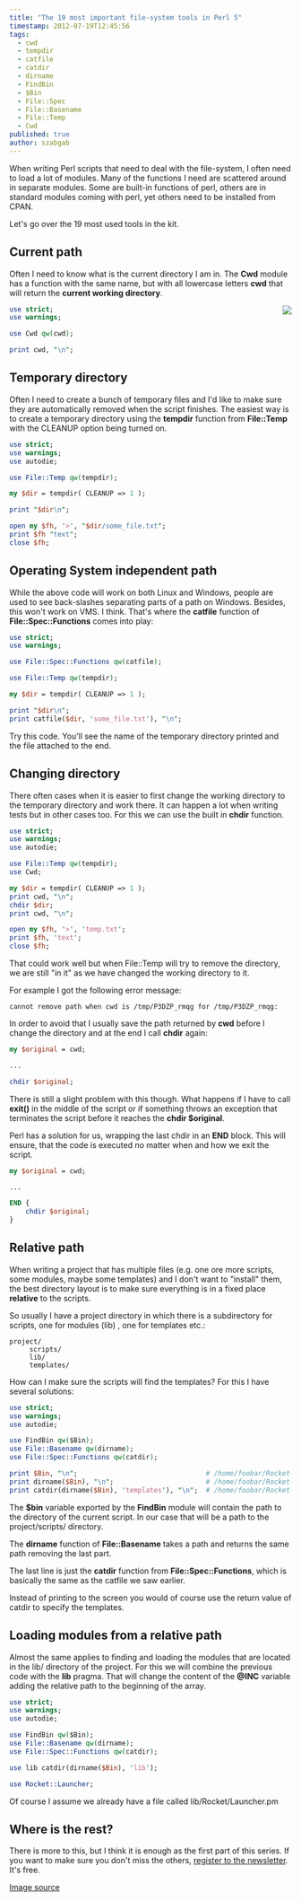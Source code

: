 ```yaml
---
title: "The 19 most important file-system tools in Perl 5"
timestamp: 2012-07-19T12:45:56
tags:
  - cwd
  - tempdir
  - catfile
  - catdir
  - dirname
  - FindBin
  - $Bin
  - File::Spec
  - File::Basename
  - File::Temp
  - Cwd
published: true
author: szabgab
---
```




When writing Perl scripts that need to deal with the file-system, I often need to load a lot of modules.
Many of the functions I need are scattered around in separate modules. Some are built-in functions of perl,
others are in standard modules coming with perl, yet others need to be installed from CPAN.

Let's go over the 19 most used tools in the kit.


## Current path

Often I need to know what is the current directory I am in. The <b>Cwd</b> module has a
function with the same name, but with all lowercase letters <b>cwd</b> that will return
the <b>current working directory</b>.

<img src="/img/Hdd_icon.svg" style="float: right" />

```perl
use strict;
use warnings;

use Cwd qw(cwd);

print cwd, "\n";
```


## Temporary directory

Often I need to create a bunch of temporary files and I'd like to make
sure they are automatically removed when the script finishes. The easiest way is to create
a temporary directory using the <b>tempdir</b> function from <b>File::Temp</b> with the CLEANUP
option being turned on.


```perl
use strict;
use warnings;
use autodie;

use File::Temp qw(tempdir);

my $dir = tempdir( CLEANUP => 1 );

print "$dir\n";

open my $fh, '>', "$dir/some_file.txt";
print $fh "text";
close $fh;
```


## Operating System independent path

While the above code will work on both Linux and Windows, people are used to see
back-slashes separating parts of a path on Windows. Besides, this won't work on VMS.
I think. That's where the <b>catfile</b> function of <b>File::Spec::Functions</b>
comes into play:

```perl
use strict;
use warnings;

use File::Spec::Functions qw(catfile);

use File::Temp qw(tempdir);

my $dir = tempdir( CLEANUP => 1 );

print "$dir\n";
print catfile($dir, 'some_file.txt'), "\n";
```

Try this code. You'll see the name of the temporary directory printed
and the file attached to the end.

## Changing directory

There often cases when it is easier to first change the working directory to
the temporary directory and work there. It can happen a lot
when writing tests but in other cases too. For this we can use the built in
<b>chdir</b> function.


```perl
use strict;
use warnings;
use autodie;

use File::Temp qw(tempdir);
use Cwd;

my $dir = tempdir( CLEANUP => 1 );
print cwd, "\n";
chdir $dir;
print cwd, "\n";

open my $fh, '>', 'temp.txt';
print $fh, 'text';
close $fh;
```

That could work well but when File::Temp will try to remove the directory,
we are still "in it" as we have changed the working directory to it.

For example I got the following error message:

```
cannot remove path when cwd is /tmp/P3DZP_rmqg for /tmp/P3DZP_rmqg:
```

In order to avoid that I usually save the path returned by <b>cwd</b> before
I change the directory and at the end I call <b>chdir</b> again:


```perl
my $original = cwd;

...

chdir $original;
```

There is still a slight problem with this though. What happens if I have to call
<b>exit()</b> in the middle of the script or if something throws an exception
that terminates the script before it reaches the <b>chdir $original</b>.

Perl has a solution for us, wrapping the last chdir in an <b>END</b> block.
This will ensure, that the code is executed no matter when and how we exit
the script.

```perl
my $original = cwd;

...

END {
    chdir $original;
}
```


## Relative path

When writing a project that has multiple files (e.g. one ore more scripts, some modules,
maybe some templates) and I don't want to "install" them, the best directory layout
is to make sure everything is in a fixed place <b>relative</b> to the scripts.

So usually I have a project directory in which there is a subdirectory for scripts,
one for modules (lib) , one for templates etc.:

```
project/
     scripts/
     lib/
     templates/
```

How can I make sure the scripts will find the templates? For this I have several solutions:


```perl
use strict;
use warnings;
use autodie;

use FindBin qw($Bin);
use File::Basename qw(dirname);
use File::Spec::Functions qw(catdir);

print $Bin, "\n";                                # /home/foobar/Rocket-Launcher/scripts
print dirname($Bin), "\n";                       # /home/foobar/Rocket-Launcher
print catdir(dirname($Bin), 'templates'), "\n";  # /home/foobar/Rocket-Launcher/templates
```

The <b>$bin</b> variable exported by the <b>FindBin</b> module will contain the path
to the directory of the current script. In our case that will be a path to the
project/scripts/ directory.

The <b>dirname</b> function of <b>File::Basename</b> takes a path and returns the same path
removing the last part.

The last line is just the <b>catdir</b> function from <b>File::Spec::Functions</b>, which
is basically the same as the catfile we saw earlier.

Instead of printing to the screen you would of course use the return value of catdir to specify
the templates.

## Loading modules from a relative path

Almost the same applies to finding and loading the modules that are located
in the lib/ directory of the project. For this we will combine the previous code
with the <b>lib</b> pragma. That will change the content of the <b>@INC</b> variable
adding the relative path to the beginning of the array.

```perl
use strict;
use warnings;
use autodie;

use FindBin qw($Bin);
use File::Basename qw(dirname);
use File::Spec::Functions qw(catdir);

use lib catdir(dirname($Bin), 'lib');

use Rocket::Launcher;
```

Of course I assume we already have a file called lib/Rocket/Launcher.pm


## Where is the rest?

There is more to this, but I think it is enough as the first part of this series.
If you want to make sure you don't miss the others, [register to the newsletter](/register). It's free.



[Image source](http://commons.wikimedia.org/wiki/File:Hdd_icon.svg)

